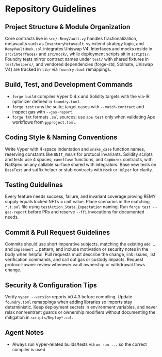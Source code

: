 # Repository Guidelines

## Project Structure & Module Organization
Core contracts live in `src/`: `RemyVault.vy` handles fractionalization, metavaults such as `InventoryMetavault.vy` extend strategy logic, and `RemyVaultHook.sol` integrates Uniswap V4. Interfaces and mocks reside in `src/interfaces/` and `src/mock/`, while deployment scripts sit in `scripts/`. Foundry tests mirror contract names under `test/` with shared fixtures in `test/helpers/`, and vendored dependencies (forge-std, Solmate, Uniswap V4) are tracked in `lib/` via `foundry.toml` remappings.

## Build, Test, and Development Commands
- `forge build` compiles Vyper 0.4.x and Solidity targets with the via-IR optimizer defined in `foundry.toml`.
- `forge test` runs the suite; target cases with `--match-contract` and inspect gas with `--gas-report`.
- `forge fmt` formats `.sol` sources; use `ape test` only when validating Ape workflows from `pyproject.toml`.

## Coding Style & Naming Conventions
Write Vyper with 4-space indentation and `snake_case` function names, reserving constants like `UNIT_VALUE` for protocol invariants. Solidity scripts and tests use 4 spaces, `camelCase` functions, and `CapWords` contracts, with NatSpec on any callable surface shared with integrators. Base new tests on `BaseTest` and suffix helper or stub contracts with `Mock` or `Helper` for clarity.

## Testing Guidelines
Every feature needs success, failure, and invariant coverage proving REMY supply equals locked NFTs × unit value. Place scenarios in the matching `*.t.sol` file using `testAction_State_Expectation` naming. Run `forge test --gas-report` before PRs and reserve `--ffi` invocations for documented needs.

## Commit & Pull Request Guidelines
Commits should use short imperative subjects, matching the existing `Add …` and `Implement …` pattern, and include motivation or security notes in the body when helpful. Pull requests must describe the change, link issues, list verification commands, and call out gas or custody impacts. Request protocol-owner review whenever vault ownership or withdrawal flows change.

## Security & Configuration Tips
Verify `vyper --version` reports ≥0.4.3 before compiling. Update `foundry.toml` remappings when adding libraries so imports stay deterministic. Keep deployment secrets in environment variables, and never relax nonreentrant guards or ownership modifiers without documenting the mitigation in `scripts/Deploy*.sol`.

## Agent Notes
- Always run Vyper-related builds/tests via `uv run ...` so the correct compiler is used.
